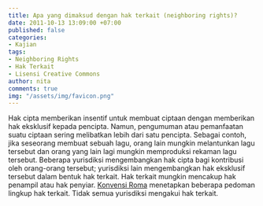 ```yaml
---
title: Apa yang dimaksud dengan hak terkait (neighboring rights)?
date: 2011-10-13 13:09:00 +07:00
published: false
categories:
- Kajian
tags:
- Neighboring Rights
- Hak Terkait
- Lisensi Creative Commons
author: nita
comments: true
img: "/assets/img/favicon.png"
---
```


Hak cipta memberikan insentif untuk membuat ciptaan dengan memberikan hak eksklusif kepada pencipta. Namun, pengumuman atau pemanfaatan suatu ciptaan sering melibatkan lebih dari satu pencipta. Sebagai contoh, jika seseorang membuat sebuah lagu, orang lain mungkin melantunkan lagu tersebut dan orang yang lain lagi mungkin memproduksi rekaman lagu tersebut. Beberapa yurisdiksi mengembangkan hak cipta bagi kontribusi oleh orang-orang tersebut; yurisdiksi lain mengembangkan hak eksklusif tersebut dalam bentuk hak terkait. Hak terkait mungkin mencakup hak penampil atau hak penyiar. [Konvensi Roma](http://www.wipo.int/treaties/en/ip/rome/summary_rome.html) menetapkan beberapa pedoman lingkup hak terkait. Tidak semua yurisdiksi mengakui hak terkait.
